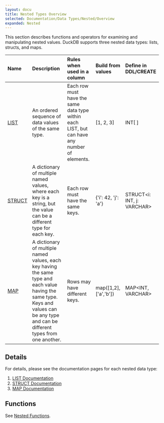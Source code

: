 ```yaml
---
layout: docu
title: Nested Types Overview
selected: Documentation/Data Types/Nested/Overview
expanded: Nested
---
```


This section describes functions and operators for examining and manipulating nested values. DuckDB supports three nested data types: lists, structs, and maps.

| Name | Description | Rules when used in a column | Build from values | Define in DDL/CREATE |
|:---|:---|:---|:---|:---|
| [LIST](/docs/sql/data_types/nested/list) | An ordered sequence of data values of the same type. | Each row must have the same data type within each LIST, but can have any number of elements. | [1, 2, 3] | INT[ ] |
| [STRUCT](/docs/sql/data_types/nested/struct) | A dictionary of multiple named values, where each key is a string, but the value can be a different type for each key. | Each row must have the same keys. | {'i': 42, 'j': 'a'} | STRUCT<i: INT, j: VARCHAR> |
| [MAP](/docs/sql/data_types/nested/map) | A dictionary of multiple named values, each key having the same type and each value having the same type. Keys and values can be any type and can be different types from one another. | Rows may have different keys. | map([1,2],['a','b']) | MAP<INT, VARCHAR> |

## Details
For details, please see the documentation pages for each nested data type:
1. [LIST Documentation](/docs/sql/data_types/nested/list)
2. [STRUCT Documentation](/docs/sql/data_types/nested/struct)
3. [MAP Documentation](/docs/sql/data_types/nested/map) 

## Functions
See [Nested Functions](/docs/sql/functions/nested).
